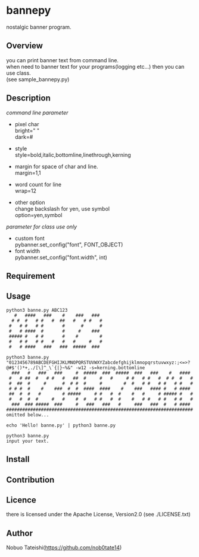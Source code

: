 bannepy
====

nostalgic banner program.

## Overview
 you can print banner text from command line.  
 when need to banner text for your programs(logging etc...) then you can use class.  
 (see sample_bannepy.py)

## Description

*command line parameter*

* pixel char  
bright=" "  
dark=#

* style  
style=bold,italic,bottomline,linethrough,kerning

* margin for space of char and line.  
margin=1,1

* word count for line  
wrap=12

* other option  
 change backslash for yen, use symbol  
option=yen,symbol

*parameter for class use only*

 * custom font  
pybanner.set_config("font", FONT_OBJECT)
 * font width  
pybanner.set_config("font.width", int)


## Requirement

## Usage
```
python3 banne.py ABC123
   #   ####   ###    #    ###   ### 
  # #  #   # #   #  ##   #   # #   #
 #   # #   # #       #      #      #
 #   # ####  #       #     #    ### 
 ##### #   # #       #    #        #
 #   # #   # #   #   #   #     #   #
 #   # ####   ###   ###  #####  ### 

python3 banne.py "0123456789ABCDEFGHIJKLMNOPQRSTUVWXYZabcdefghijklmnopqrstuvwxyz:;<=>?@#$'()*+,./[\]^_\`{|}~%&" -w12 -s=kerning.bottomline
  ###   #   ###   ###     #  #####  ###  #####  ###   ###    #   #### 
 #   # ##  #   # #   #   ##  #     #   #     # #   # #   #  # #  #   #
 #  ##  #     #      #  # #  #     #        #  #   # #   # #   # #   #
 # # #  #    #    ###  #  #  ####  ####    #    ###   #### #   # #### 
 ##  #  #   #        # #####     # #   #  #    #   #     # ##### #   #
 #   #  #  #     #   #    #  #   # #   #  #    #   # #   # #   # #   #
  ###  ### #####  ###     #   ###   ###   #     ###   ###  #   # #### 
######################################################################
omitted below...

echo 'Hello! banne.py' | python3 banne.py

python3 banne.py
input your text.
```

## Install

## Contribution

## Licence

there is licensed under the Apache License, Version2.0
(see ./LICENSE.txt)

## Author

Nobuo Tateishi(https://github.com/nob0tate14)
